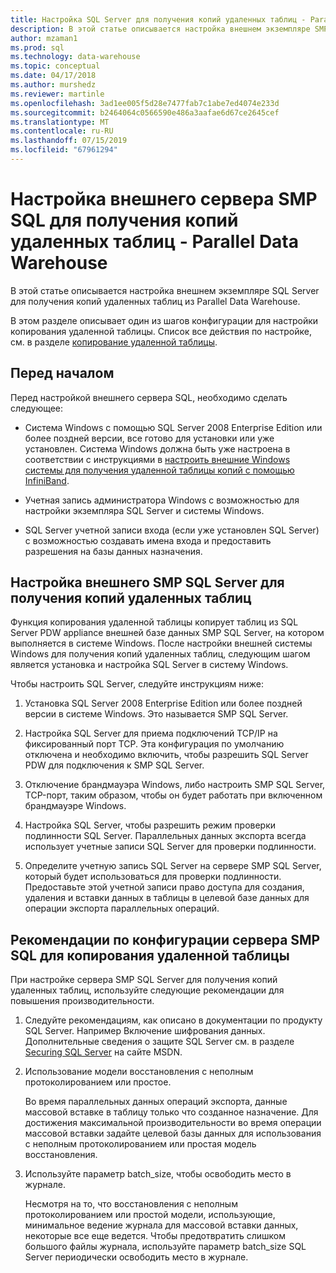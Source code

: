 ```yaml
---
title: Настройка SQL Server для получения копий удаленных таблиц - Parallel Data Warehouse | Документация Майкрософт
description: В этой статье описывается настройка внешнем экземпляре SMP SQL Server для получения копий удаленных таблиц из Parallel Data Warehouse.
author: mzaman1
ms.prod: sql
ms.technology: data-warehouse
ms.topic: conceptual
ms.date: 04/17/2018
ms.author: murshedz
ms.reviewer: martinle
ms.openlocfilehash: 3ad1ee005f5d28e7477fab7c1abe7ed4074e233d
ms.sourcegitcommit: b2464064c0566590e486a3aafae6d67ce2645cef
ms.translationtype: MT
ms.contentlocale: ru-RU
ms.lasthandoff: 07/15/2019
ms.locfileid: "67961294"
---
```

# <a name="configure-an-external-smp-sql-server-to-receive-remote-table-copies---parallel-data-warehouse"></a>Настройка внешнего сервера SMP SQL для получения копий удаленных таблиц - Parallel Data Warehouse
В этой статье описывается настройка внешнем экземпляре SQL Server для получения копий удаленных таблиц из Parallel Data Warehouse.  

В этом разделе описывает один из шагов конфигурации для настройки копирования удаленной таблицы. Список все действия по настройке, см. в разделе [копирование удаленной таблицы](remote-table-copy.md).  
  
## <a name="before-you-begin"></a>Перед началом  
Перед настройкой внешнего сервера SQL, необходимо сделать следующее:  
  
-   Система Windows с помощью SQL Server 2008 Enterprise Edition или более поздней версии, все готово для установки или уже установлен. Система Windows должна быть уже настроена в соответствии с инструкциями в [настроить внешние Windows системы для получения удаленной таблицы копий с помощью InfiniBand](configure-an-external-windows-system-to-receive-remote-table-copies-using-infiniband.md).  
  
-   Учетная запись администратора Windows с возможностью для настройки экземпляра SQL Server и системы Windows.  
  
-   SQL Server учетной записи входа (если уже установлен SQL Server) с возможностью создавать имена входа и предоставить разрешения на базы данных назначения.  
  
## <a name="HowToSQLServer"></a>Настройка внешнего SMP SQL Server для получения копий удаленных таблиц  
Функция копирования удаленной таблицы копирует таблиц из SQL Server PDW appliance внешней базе данных SMP SQL Server, на котором выполняется в системе Windows. После настройки внешней системы Windows для получения копий удаленных таблиц, следующим шагом является установка и настройка SQL Server в систему Windows.  
  
Чтобы настроить SQL Server, следуйте инструкциям ниже:  
  
1.  Установка SQL Server 2008 Enterprise Edition или более поздней версии в системе Windows. Это называется SMP SQL Server.  
  
2.  Настройка SQL Server для приема подключений TCP/IP на фиксированный порт TCP. Эта конфигурация по умолчанию отключена и необходимо включить, чтобы разрешить SQL Server PDW для подключения к SMP SQL Server.  
  
3.  Отключение брандмауэра Windows, либо настроить SMP SQL Server, TCP-порт, таким образом, чтобы он будет работать при включенном брандмауэре Windows.  
  
4.  Настройка SQL Server, чтобы разрешить режим проверки подлинности SQL Server. Параллельных данных экспорта всегда использует учетные записи SQL Server для проверки подлинности.  
  
5.  Определите учетную запись SQL Server на сервере SMP SQL Server, который будет использоваться для проверки подлинности. Предоставьте этой учетной записи право доступа для создания, удаления и вставки данных в таблицы в целевой базе данных для операции экспорта параллельных операций.  
  
## <a name="BPSQLConfig"></a>Рекомендации по конфигурации сервера SMP SQL для копирования удаленной таблицы  
При настройке сервера SMP SQL Server для получения копий удаленных таблиц, используйте следующие рекомендации для повышения производительности.  
  
1.  Следуйте рекомендациям, как описано в документации по продукту SQL Server. Например Включение шифрования данных. Дополнительные сведения о защите SQL Server см. в разделе [Securing SQL Server](../relational-databases/security/securing-sql-server.md) на сайте MSDN.  
  
2.  Использование модели восстановления с неполным протоколированием или простое.  
  
    Во время параллельных данных операций экспорта, данные массовой вставке в таблицу только что созданное назначение. Для достижения максимальной производительности во время операции массовой вставки задайте целевой базы данных для использования с неполным протоколированием или простая модель восстановления.  
  
3.  Используйте параметр batch_size, чтобы освободить место в журнале.  
  
    Несмотря на то, что восстановления с неполным протоколированием или простой модели, использующие, минимальное ведение журнала для массовой вставки данных, некоторые все еще ведется. Чтобы предотвратить слишком большого файлы журнала, используйте параметр batch_size SQL Server периодически освободить место в журнале.  
  
<!-- MISSING LINKS 
## See Also  
[Common Metadata Query Examples &#40;SQL Server PDW&#41;](../sqlpdw/common-metadata-query-examples-sql-server-pdw.md)  
-->
  
